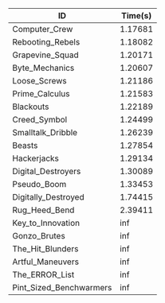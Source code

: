 |ID|Time(s)|
|-|-|
|Computer_Crew|1.17681|
|Rebooting_Rebels|1.18082|
|Grapevine_Squad|1.20171|
|Byte_Mechanics|1.20607|
|Loose_Screws|1.21186|
|Prime_Calculus|1.21583|
|Blackouts|1.22189|
|Creed_Symbol|1.24499|
|Smalltalk_Dribble|1.26239|
|Beasts|1.27854|
|Hackerjacks|1.29134|
|Digital_Destroyers|1.30089|
|Pseudo_Boom|1.33453|
|Digitally_Destroyed|1.74415|
|Rug_Heed_Bend|2.39411|
|Key_to_Innovation|inf|
|Gonzo_Brutes|inf|
|The_Hit_Blunders|inf|
|Artful_Maneuvers|inf|
|The_ERROR_List|inf|
|Pint_Sized_Benchwarmers|inf|
